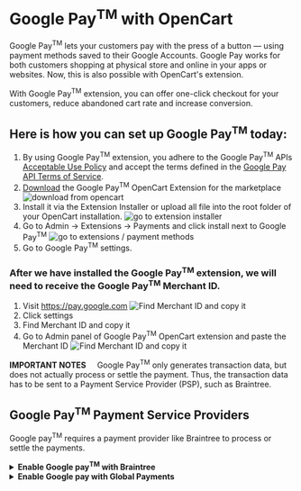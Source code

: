 # Google Pay<sup>TM</sup> with OpenCart 

Google Pay<sup>TM</sup> lets your customers pay with the press of a button — using payment methods saved to their Google Accounts. Google Pay works for both customers shopping at physical store and online in your apps or websites. Now, this is also possible with OpenCart's extension.

With Google Pay<sup>TM</sup> extension, you can offer one-click checkout for your customers, reduce abandoned cart rate and increase conversion. 

## Here is how you can set up Google Pay<sup>TM</sup> today:

1. By using Google Pay<sup>TM</sup> extension, you adhere to the Google Pay<sup>TM</sup> APIs [Acceptable Use Policy](https://payments.developers.google.com/terms/aup) and accept the terms defined in the [Google Pay API Terms of Service](https://payments.developers.google.com/terms/sellertos).
2. [Download](https://www.opencart.com/index.php?route=marketplace/download&member_token=vYblOTrYQ1rwGyHBu7dbnkkG6ExRznUL&extension_id=37076) the Google Pay<sup>TM</sup> OpenCart Extension for the marketplace
![download from opencart](http://dl4.joxi.net/drive/2019/07/04/0014/3939/921443/43/36c6bd9427.jpg)
3. Install it via the Extension Installer or upload all file into the root folder of your OpenCart installation.
![go to extension installer](http://joxi.ru/J2bVw0vf0wEP82.jpg)
4. Go to Admin -> Extensions -> Payments and click install next to Google Pay<sup>TM</sup>
![go to extensions / payment methods](http://joxi.net/52azwGouEWNLRA.jpg)
5. Go to Google Pay<sup>TM</sup> settings.

### After we have installed the Google Pay<sup>TM</sup> extension, we will need to receive the Google Pay<sup>TM</sup> Merchant ID.

1. Visit https://pay.google.com
![Find Merchant ID and copy it](http://joxi.net/l2ZRw70szaBKL2.jpg)
2. Click settings 
3. Find Merchant ID and copy it
4. Go to Admin panel of Google Pay<sup>TM</sup> OpenCart extension and paste the Merchant ID
![Find Merchant ID and copy it](http://joxi.net/12MYwLXUl76pp2.jpg) 

**IMPORTANT NOTES** &nbsp;&nbsp;&nbsp;&nbsp;Google Pay<sup>TM</sup> only generates transaction data, but does not actually process or settle the payment. Thus, the transaction data has to be sent to a Payment Service Provider (PSP), such as Braintree. 

## Google Pay<sup>TM</sup> Payment Service Providers
Google pay<sup>TM</sup> requires a payment provider like Braintree to process or settle the payments.
<details><summary><strong>Enable Google pay<sup>TM</sup> with Braintree</strong></summary>
<p>

Let's see how we can connect Google Pay<sup>TM</sup> with Braintree, one of many supported gateways. 

1. log in to Braintree https://www.braintreegateway.com/login
![Log in to braintree](http://joxi.ru/v29Pg09hZOX7pm.jpg) 
2. Click on the gear icon in the top right corner
![Find gear icon and go to processing](http://joxi.ru/Vrw8kK1S75wZvm.jpg) 
3. Click Processing from the drop-down menu
4. Scroll to the Payment Methods section
![FActivate google pay<sup>TM</sup> for braintree](http://joxi.ru/EA4zlJEuoKnbMm.jpg) 
5. Next to Google Pay<sup>TM</sup>, click the toggle to turn it on
6. In the top menu click API
![Click API in menu and generate new api keys](http://joxi.ru/Vm6xNgpF4XQydA.jpg) 
7. Now generate a New API key and a New Tokenized key 
8. Return to the Admin panel of Google Pay<sup>TM</sup> OpenCart extension and open tab Gateway. 
![Go to OpenCart Google pay<sup>TM</sup> admin panel](http://joxi.ru/gmvvxLkuqQwpem.jpg) 
9. Select Braintree and past the credentials from Braintree API tab accordingly.  
![Click view to see private key ](http://joxi.ru/GrqXRQ3F48wpXA.jpg)
![Copy the credentials to OpenCart admin panel](http://joxi.ru/p279JlzcKD9Oar.jpg)
10. Select Braintree Environment as Production/Live
11. In tab General select Status Enabled and click Save.

That is it. You have successfully setup Google Pay with Braintree for OpenCart. 

![Buy with Google Pay on OpenCart Checkout](http://joxi.ru/52azwGouEWN6RA.jpg) 

Your customer will thank you for simplifying their life as well as securing their credit card information since they don't have to enter their credit card data on the site and google pay only shares the tokenized credit card data.   
</p>
</details>
<details><summary><strong>Enable Google pay with Global Payments</strong></summary>
<p>
Google pay with Global Payments
  
Global payments is a popular payment method used with Google pay. 

1. Register with Global Payments.

New merchants can sign up for Global Payments services by completing the following form:
https://www.globalpaymentsinc.com/en-gb/contact-us/new-customers  

![Create account with Global Payments](http://joxi.net/gmvvxLkuqwlQlm.jpg)

2. Once onboarded, your account manager will securely pass to you your account details:

<strong>Merchant ID (Client ID)</strong>

<strong>Shared Secret</strong>

These are the details you need to get started with Global Payments eCommerce.

3. In order to enable Google Pay on Global Payments eCommerce, simply request this from your account manager.

4. In your OpenCart admin panel go to Google Pay -> Gateways and select Global Payments. Enter the credentials as follows. 

![Copy the credentials to OpenCart admin panel](http://joxi.net/52azwGouENpvlA.jpg)

5. Select Global Payments Environment as Production/Live

6. In tab General select Status Enabled and click Save.


That is it. You have successfully setup Google Pay with Global Payments for OpenCart. 

</p>
</details>

